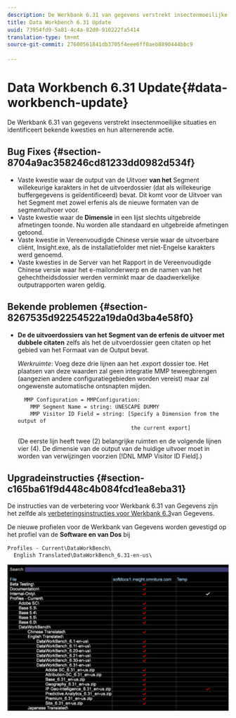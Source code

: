 ```yaml
---
description: De Werkbank 6.31 van gegevens verstrekt insectenmoeilijke situaties en identificeert bekende kwesties en hun alternerende actie.
title: Data Workbench 6.31 Update
uuid: 73954fd9-5a81-4c4a-82d0-910222fa5414
translation-type: tm+mt
source-git-commit: 27600561841db3705f4eee6ff0aeb8890444bbc9

---
```



# Data Workbench 6.31 Update{#data-workbench-update}

De Werkbank 6.31 van gegevens verstrekt insectenmoeilijke situaties en identificeert bekende kwesties en hun alternerende actie.

## Bug Fixes {#section-8704a9ac358246cd81233dd0982d534f}

* Vaste kwestie waar de output van de Uitvoer **van het** Segment willekeurige karakters in het de uitvoerdossier (dat als willekeurige buffergegevens is geïdentificeerd) bevat. Dit komt voor de Uitvoer van het Segment met zowel erfenis als de nieuwe formaten van de segmentuitvoer voor.
* Vaste kwestie waar de **Dimensie** in een lijst slechts uitgebreide afmetingen toonde. Nu worden alle standaard en uitgebreide afmetingen getoond.
* Vaste kwestie in Vereenvoudigde Chinese versie waar de uitvoerbare cliënt, Insight.exe, als de installatiefolder met niet-Engelse karakters werd genoemd.
* Vaste kwesties in de Server van het Rapport in de Vereenvoudigde Chinese versie waar het e-mailonderwerp en de namen van het gehechtheidsdossier werden verminkt maar de daadwerkelijke outputrapporten waren geldig.

## Bekende problemen {#section-8267535d92254522a19da0d3ba4e58f0}

* **De de uitvoerdossiers van het Segment van de erfenis de uitvoer met dubbele citaten** zelfs als het de uitvoerdossier geen citaten op het gebied van het Formaat van de Output bevat.

   *Werkruimte*: Voeg deze drie lijnen aan het .export dossier toe. Het plaatsen van deze waarden zal geen integratie MMP teweegbrengen (aangezien andere configuratiegebieden worden vereist) maar zal ongewenste automatische ontsnapten mijden.

   ```
     MMP Configuration = MMPConfiguration:
       MMP Segment Name = string: UNESCAPE DUMMY
       MMP Visitor ID Field = string: [Specify a Dimension from the output of
                                       the current export]
   ```

   (De eerste lijn heeft twee (2) belangrijke ruimten en de volgende lijnen vier (4). De dimensie van de output van de huidige uitvoer moet in worden van verwijzingen voorzien [!DNL MMP Visitor ID Field].)

## Upgradeinstructies {#section-c165ba61f9d448c4b084fcd1ea8eba31}

De instructies van de verbetering voor Werkbank 6.31 van Gegevens zijn het zelfde als [verbeteringsinstructies voor Werkbank 6.3](../../home/c-release-notes-insight/c-6-3/c-6-3.md)van Gegevens.

De nieuwe profielen voor de Werkbank van Gegevens worden gevestigd op het profiel van de **Software en van Dos** bij

```
Profiles - Current\DataWorkBench\
  English Translated\DataWorkBench_6.31-en-us\
```

![](assets/upgrade_3_21_profiles.png)
